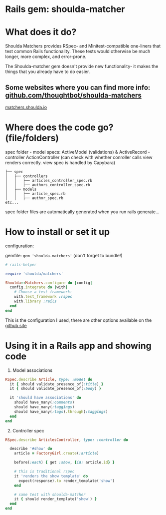
# Rails gem: shoulda-matcher


# What does it do?

Shoulda Matchers provides RSpec- and Minitest-compatible one-liners that test common Rails functionality. These tests would otherwise be much longer, more complex, and error-prone.

The Shoulda-matcher gem doesn't provide new functionality- it makes the things that you already have to do easier. 

Some websites where you can find more info:
[github.com/thoughtbot/shoulda-matchers](https://github.com/thoughtbot/shoulda-matchers)
-------
[matchers.shoulda.io](http://matchers.shoulda.io)

# Where does the code go? (file/folders)

spec folder
	- model specs: ActiveModel (validations) & ActiveRecord
	- controller ActionController (can check with whether conroller calls view renders correctly. view spec is handled by Capybara)

```
├── spec
│   ├── controllers
│   │   ├── articles_controller_spec.rb
│   │   ├── authors_controller_spec.rb
│   ├── models
│   │   ├── article_spec.rb
│   │   ├── author_spec.rb
etc...
```

spec folder files are automatically generated when you run rails generate...


# How to install or set it up

configuration:

gemfile: `gem 'shoulda-matchers'` (don't forget to bundle!)

```ruby  
# rails-helper

require 'shoulda/matchers'

Shoulda::Matchers.configure do |config|
  config.integrate do |with|
    # Choose a test framework:
    with.test_framework :rspec
    with.library :rails
  end
end
```

This is the configuration I used, there are other options available on the [github site](https://github.com/thoughtbot/shoulda-matchers)


# Using it in a Rails app and showing code

1. Model associations

```ruby
RSpec.describe Article, type: :model do
  it { should validate_presence_of(:title) }
  it { should validate_presence_of(:body) }

  it 'should have associations' do
    should have_many(:comments)
    should have_many(:taggings)
    should have_many(:tags).through(:taggings)
  end
end
```

2. Controller spec

```ruby
RSpec.describe ArticlesController, type: :controller do

  describe '#show' do
    article = FactoryGirl.create(:article)

    before(:each) { get :show, {id: article.id} }

    # this is traditional rspec
    it 'renders the show template' do
      expect(response).to render_template('show')
    end

    # same test with shoulda-matcher
    it { should render_template('show') }
  end
end

```


